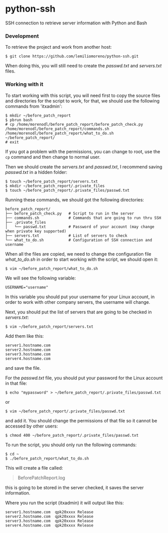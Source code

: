 # python-ssh
SSH connection to retrieve server information with Python and Bash

### Development
To retrieve the project and work from another host:
```
$ git clone https://github.com/lemiliomoreno/python-ssh.git
```
When doing this, you will still need to create the *passwd.txt* and *servers.txt* files.

### Working with it
To start working with this script, you will need first to copy the source files and directories for the script to work, for that, we should use the following commands from 'itxadmin':
```
$ mkdir ~/before_patch_report
$ pbrun bash
# cp /home/morenodl/before_patch_report/before_patch_check.py /home/morenodl/before_patch_report/commands.sh /home/morenodl/before_patch_report/what_to_do.sh ~/before_patch_report/
# exit
```
If you got a problem with the permissions, you can change to root, use the ```cp``` command and then change to normal user.

Then we should create the *servers.txt* and *passwd.txt*, I recommend saving *passwd.txt* in a hidden folder:
```
$ touch ~/before_patch_report/servers.txt
$ mkdir ~/before_patch_report/.private_files
$ touch ~/before_patch_report/.private_files/passwd.txt
```
Running these commands, we should got the following directories:
```
before_patch_report/
├── before_patch_check.py   # Script to run in the server
├── commands.sh             # Commands that are going to run thru SSH
├── .private_files
│   └── passwd.txt          # Password of your account (may change when private key supported)
├── servers.txt             # List of servers to check
└── what_to_do.sh           # Configuration of SSH connection and username 
```
When all the files are copied, we need to change the configuration file *what_to_do.sh* in order to start working with the script, we should open it:
```
$ vim ~/before_patch_report/what_to_do.sh
```
We will see the following variable:
```
USERNAME="username"
```
In this variable you should put your username for your Linux account, in order to work with other company servers, the username will change.

Next, you should put the list of servers that are going to be checked in *servers.txt*:
```
$ vim ~/before_patch_report/servers.txt
```
Add them like this:
```
server1.hostname.com
server2.hostname.com
server3.hostname.com
server4.hostname.com
```
and save the file.

For the *passwd.txt* file, you should put your password for the Linux account in that file:
```
$ echo "mypassword" > ~/before_patch_report/.private_files/passwd.txt
```
or
```
$ vim ~/before_patch_report/.private_files/passwd.txt
```
and add it. You should change the permissions of that file so it cannot be accessed by other users:
```
$ chmod 400 ~/before_patch_report/.private_files/passwd.txt
```

To run the script, you should only run the following commands:
```
$ cd ~
$ ./before_patch_report/what_to_do.sh
```
This will create a file called:
> BeforePatchReport.log

this is going to be stored in the server checked, it saves the server information.

Where you run the script (itxadmin) it will output like this:
```
server1.hostname.com  qpk20xxxx Release
server2.hostname.com  qpk20xxxx Release
server3.hostname.com  qpk20xxxx Release
server4.hostname.com  qpk20xxxx Release
```
